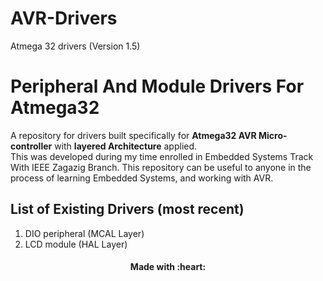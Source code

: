 # AVR-Drivers
Atmega 32 drivers (Version 1.5)
# Peripheral And Module Drivers For Atmega32

A repository for drivers built specifically for **Atmega32 AVR Micro-controller** with **layered Architecture** applied.  
This was developed during my time enrolled in Embedded Systems Track With IEEE Zagazig Branch.
This repository can be useful to anyone in the process of learning Embedded Systems, and working with AVR.

## List of Existing Drivers (most recent)
1. DIO peripheral (MCAL Layer)
2. LCD module (HAL Layer)

<h4 align='center'>Made with :heart:</h4>
